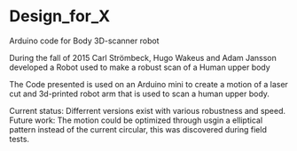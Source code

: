 # Design_for_X
Arduino code for Body 3D-scanner robot

During the fall of 2015 Carl Strömbeck, Hugo Wakeus and Adam Jansson developed a Robot used to make a robust scan of a Human upper body

The Code presented is used on an Arduino mini to create a motion of a laser cut and 3d-printed robot arm that is used to scan a human upper body.

Current status: Differrent versions exist with various robustness and speed.
Future work: The motion could be optimized through usgin a elliptical pattern instead of the current circular, this was discovered during field tests.
